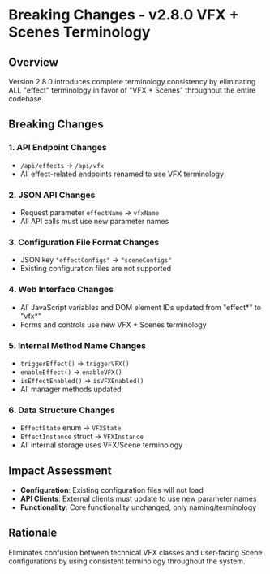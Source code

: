 # Breaking Changes - v2.8.0 VFX + Scenes Terminology

## Overview
Version 2.8.0 introduces complete terminology consistency by eliminating ALL "effect" terminology in favor of "VFX + Scenes" throughout the entire codebase.

## Breaking Changes

### 1. API Endpoint Changes
- `/api/effects` → `/api/vfx`  
- All effect-related endpoints renamed to use VFX terminology

### 2. JSON API Changes
- Request parameter `effectName` → `vfxName`
- All API calls must use new parameter names

### 3. Configuration File Format Changes
- JSON key `"effectConfigs"` → `"sceneConfigs"`
- Existing configuration files are not supported

### 4. Web Interface Changes
- All JavaScript variables and DOM element IDs updated from "effect*" to "vfx*"
- Forms and controls use new VFX + Scenes terminology

### 5. Internal Method Name Changes
- `triggerEffect()` → `triggerVFX()`
- `enableEffect()` → `enableVFX()`
- `isEffectEnabled()` → `isVFXEnabled()`
- All manager methods updated

### 6. Data Structure Changes
- `EffectState` enum → `VFXState`
- `EffectInstance` struct → `VFXInstance`
- All internal storage uses VFX/Scene terminology

## Impact Assessment
- **Configuration**: Existing configuration files will not load
- **API Clients**: External clients must update to use new parameter names
- **Functionality**: Core functionality unchanged, only naming/terminology

## Rationale
Eliminates confusion between technical VFX classes and user-facing Scene configurations by using consistent terminology throughout the system.